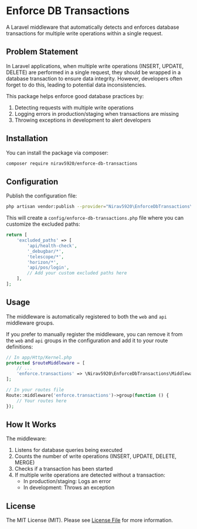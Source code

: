 # Enforce DB Transactions

A Laravel middleware that automatically detects and enforces database transactions for multiple write operations within a single request.

## Problem Statement

In Laravel applications, when multiple write operations (INSERT, UPDATE, DELETE) are performed in a single request, they should be wrapped in a database transaction to ensure data integrity. However, developers often forget to do this, leading to potential data inconsistencies.

This package helps enforce good database practices by:

1. Detecting requests with multiple write operations
2. Logging errors in production/staging when transactions are missing
3. Throwing exceptions in development to alert developers

## Installation

You can install the package via composer:

```bash
composer require nirav5920/enforce-db-transactions
```

## Configuration

Publish the configuration file:

```bash
php artisan vendor:publish --provider="Nirav5920\EnforceDbTransactions\EnforceDbTransactionsServiceProvider" --tag="config"
```

This will create a `config/enforce-db-transactions.php` file where you can customize the excluded paths:

```php
return [
    'excluded_paths' => [
        'api/health-check',
        '_debugbar/*',
        'telescope/*',
        'horizon/*',
        'api/pos/login',
        // Add your custom excluded paths here
    ],
];
```

## Usage

The middleware is automatically registered to both the `web` and `api` middleware groups.

If you prefer to manually register the middleware, you can remove it from the `web` and `api` groups in the configuration and add it to your route definitions:

```php
// In app/Http/Kernel.php
protected $routeMiddleware = [
    // ...
    'enforce.transactions' => \Nirav5920\EnforceDbTransactions\Middleware\EnforceDbTransactions::class,
];

// In your routes file
Route::middleware('enforce.transactions')->group(function () {
    // Your routes here
});
```

## How It Works

The middleware:

1. Listens for database queries being executed
2. Counts the number of write operations (INSERT, UPDATE, DELETE, MERGE)
3. Checks if a transaction has been started
4. If multiple write operations are detected without a transaction:
   - In production/staging: Logs an error
   - In development: Throws an exception

## License

The MIT License (MIT). Please see [License File](LICENSE) for more information.